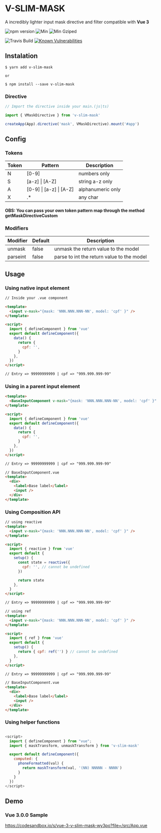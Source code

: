 # V-SLIM-MASK

A incredibly lighter input mask directive and filter compatible with **Vue 3**

<!-- ![github start](https://badgen.net/github/stars/claudivanfilho/v-mask-directive-filter) -->

![npm version](https://badgen.net/npm/v/v-slim-mask)
![Min](https://badgen.net/bundlephobia/min/v-slim-mask)
![Min Gziped](https://badgen.net/bundlephobia/minzip/v-slim-mask)

![Travis Build](https://travis-ci.org/claudivanfilho/v-slim-mask.svg?branch=master)
[![Known Vulnerabilities](https://snyk.io/test/github/claudivanfilho/v-slim-mask/badge.svg?targetFile=package.json)](https://snyk.io/test/github/claudivanfilho/v-slim-mask?targetFile=package.json)

## Instalation

```shell
$ yarn add v-slim-mask

or

$ npm install --save v-slim-mask
```

### Directive

```javascript
// Import the directive inside your main.(js|ts)

import { VMaskDirective } from 'v-slim-mask'

createApp(App).directive('mask', VMaskDirective).mount('#app')
```

## Config

### Tokens

| Token | Pattern                 | Description       |
| ----- | ----------------------- | ----------------- |
| N     | [0-9]                   | numbers only      |
| S     | [a-z] \| [A-Z]          | string a-z only   |
| A     | [0-9] \| [a-z] \| [A-Z] | alphanumeric only |
| X     | .\*                     | any char          |

#### OBS: You can pass your own token pattern map through the method **getMaskDirectiveCustom**

### Modifiers

| Modifier | Default | Description                                |
| -------- | ------- | ------------------------------------------ |
| unmask   | false   | unmask the return value to the model       |
| parseint | false   | parse to int the return value to the model |

## Usage

### Using native input element

```html
// Inside your .vue component

<template>
  <input v-mask="{mask: 'NNN.NNN.NNN-NN', model: 'cpf' }" />
</template>

<script>
  import { defineComponent } from 'vue'
  export default defineComponent({
    data() {
      return {
        cpf: '',
      }
    },
  })
</script>

// Entry => 99999999999 | cpf => "999.999.999-99"
```

### Using in a parent input element

```html
<template>
  <BaseInputComponent v-mask="{mask: 'NNN.NNN.NNN-NN', model: 'cpf' }" />
</template>

<script>
  import { defineComponent } from 'vue'
  export default defineComponent({
    data() {
      return {
        cpf: '',
      }
    },
  })
</script>

// Entry => 99999999999 | cpf => "999.999.999-99"
```

```html
// BaseInputComponent.vue
<template>
  <div>
    <label>Base label</label>
    <input />
  </div>
</template>
```

### Using Composition API

```html
// using reactive
<template>
  <input v-mask="{mask: 'NNN.NNN.NNN-NN', model: 'cpf' }" />
</template>

<script>
  import { reactive } from 'vue'
  export default {
    setup() {
      const state = reactive({
        cpf: '', // cannot be undefined
      })

      return state
    },
  }
</script>

// Entry => 99999999999 | cpf => "999.999.999-99"
```

```html
// using ref
<template>
  <input v-mask="{mask: 'NNN.NNN.NNN-NN', model: 'cpf' }" />
</template>

<script>
  import { ref } from 'vue'
  export default {
    setup() {
      return { cpf: ref('') } // cannot be undefined
    },
  }
</script>

// Entry => 99999999999 | cpf => "999.999.999-99"
```

```html
// BaseInputComponent.vue
<template>
  <div>
    <label>Base label</label>
    <input />
  </div>
</template>
```

### Using helper functions

```javascript

<script>
  import { defineComponent } from "vue";
  import { maskTransform, unmaskTransform } from 'v-slim-mask'

  export default defineComponent({
    computed: {
      phoneFormatted(val) {
        return maskTransform(val, '(NN) NNNNN - NNNN')
      }
    }
  })
</script>

```

## Demo

### Vue 3.0.0 Sample

https://codesandbox.io/s/vue-3-v-slim-mask-wy3po?file=/src/App.vue
